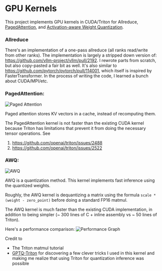 # GPU Kernels
This project implements GPU kernels in CUDA/Triton for Allreduce, [PagedAttention](https://arxiv.org/abs/2309.06180), and [Activation-aware Weight Quantization](https://arxiv.org/abs/2306.00978).

### Allreduce
There's an implementation of a one-pass allreduce (all ranks read/write from other ranks). The implementation is largely a stripped down version of: https://github.com/vllm-project/vllm/pull/2192. I rewrote parts from scratch, but also copy-pasted a fair bit as well. It's also similar to https://github.com/pytorch/pytorch/pull/114001, which itself is inspired by FasterTransformer. In the process of writing the code, I learned a bunch about CUDA/MPI/etc.

### PagedAttention:
![Paged Attention](./assets/PagedAttention.png)

Paged attention stores KV vectors in a cache, instead of recomputing them.

The PagedAttention kernel is not faster than the existing CUDA kernel because Triton has limitations that prevent it from doing the necessary tensor operations. See
1. https://github.com/openai/triton/issues/2488
2. https://github.com/openai/triton/issues/2522

### AWQ:
![AWQ](./assets/awq.png)

AWQ is a quantization method. This kernel implements fast inference using the quantized weights.

Roughly, the AWQ kernel is dequantizing a matrix using the formula `scale * (weight - zero_point)` before doing a standard FP16 matmul.

The AWQ kernel is much faster than the existing CUDA implementation, in addition to being simpler (~ 300 lines of C + inline assembly vs ~ 50 lines of Triton).

Here's a performance comparison:
![Performance Graph](./awq/matmul-performance.png)

Credit to 
- The Triton matmul tutorial
- [GPTQ-Triton](https://github.com/fpgaminer/GPTQ-triton) for discovering a few clever tricks I used in this kernel and making me realize that using Triton for quantization inference was possible